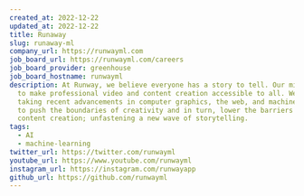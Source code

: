 ```yaml
---
created_at: 2022-12-22
updated_at: 2022-12-22
title: Runaway
slug: runaway-ml
company_url: https://runwayml.com
job_board_url: https://runwayml.com/careers
job_board_provider: greenhouse
job_board_hostname: runwayml
description: At Runway, we believe everyone has a story to tell. Our mission is
  to make professional video and content creation accessible to all. We are
  taking recent advancements in computer graphics, the web, and machine learning
  to push the boundaries of creativity and in turn, lower the barriers of
  content creation; unfastening a new wave of storytelling.
tags:
  - AI
  - machine-learning
twitter_url: https://twitter.com/runwayml
youtube_url: https://www.youtube.com/runwayml
instagram_url: https://instagram.com/runwayapp
github_url: https://github.com/runwayml
---
```

